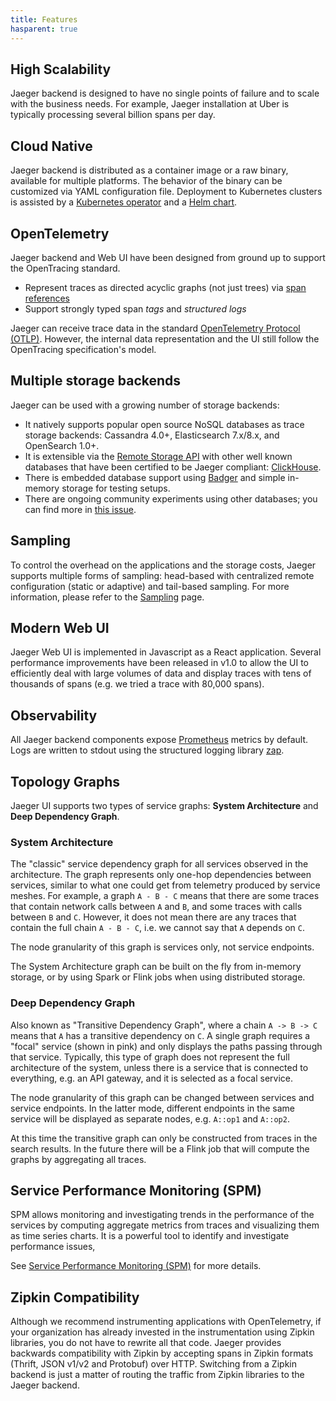 ```yaml
---
title: Features
hasparent: true
---
```


## High Scalability

Jaeger backend is designed to have no single points of failure and to scale with the business needs. For example, Jaeger installation at Uber is typically processing several billion spans per day.

## Cloud Native

Jaeger backend is distributed as a container image or a raw binary, available for multiple platforms. The behavior of the binary can be customized via YAML configuration file. Deployment to Kubernetes clusters is assisted by a [Kubernetes operator](https://github.com/jaegertracing/jaeger-operator) and a [Helm chart](https://github.com/kubernetes/charts/tree/master/incubator/jaeger).

##  OpenTelemetry

Jaeger backend and Web UI have been designed from ground up to support the OpenTracing standard.

* Represent traces as directed acyclic graphs (not just trees) via [span references](https://github.com/opentracing/specification/blob/master/specification.md#references-between-spans)
* Support strongly typed span _tags_ and _structured logs_

Jaeger can receive trace data in the standard [OpenTelemetry Protocol (OTLP)](https://opentelemetry.io/docs/specs/otel/protocol/). However, the internal data representation and the UI still follow the OpenTracing specification's model.

## Multiple storage backends

Jaeger can be used with a growing number of storage backends:
* It natively supports popular open source NoSQL databases as trace storage backends: Cassandra 4.0+, Elasticsearch 7.x/8.x, and OpenSearch 1.0+.
* It is extensible via the [Remote Storage API](../apis/#remote-storage-api) with other well known databases that have been certified to be Jaeger compliant: [ClickHouse](https://github.com/jaegertracing/jaeger-clickhouse).
* There is embedded database support using [Badger](https://github.com/dgraph-io/badger) and simple in-memory storage for testing setups.
* There are ongoing community experiments using other databases; you can find more in [this issue](https://github.com/jaegertracing/jaeger/issues/638).

## Sampling

To control the overhead on the applications and the storage costs, Jaeger supports multiple forms of sampling: head-based with centralized remote configuration (static or adaptive) and tail-based sampling. For more information, please refer to the [Sampling](../sampling/) page.

## Modern Web UI

Jaeger Web UI is implemented in Javascript as a React application. Several performance improvements have been released in v1.0 to allow the UI to efficiently deal with large volumes of data and display traces with tens of thousands of spans (e.g. we tried a trace with 80,000 spans).

## Observability

All Jaeger backend components expose [Prometheus](https://prometheus.io/) metrics by default.
Logs are written to stdout using the structured logging library [zap](https://github.com/uber-go/zap).

## Topology Graphs

Jaeger UI supports two types of service graphs: **System Architecture** and **Deep Dependency Graph**.

### System Architecture

The "classic" service dependency graph for all services observed in the architecture. The graph represents only one-hop dependencies between services, similar to what one could get from telemetry produced by service meshes. For example, a graph `A - B - C` means that there are some traces that contain network calls between `A` and `B`, and some traces with calls between `B` and `C`. However, it does not mean there are any traces that contain the full chain `A - B - C`, i.e. we cannot say that `A` depends on `C`.

The node granularity of this graph is services only, not service endpoints.

The System Architecture graph can be built on the fly from in-memory storage, or by using Spark or Flink jobs when using distributed storage.

### Deep Dependency Graph

Also known as "Transitive Dependency Graph", where a chain `A -> B -> C` means that `A` has a transitive dependency on `C`. A single graph requires a "focal" service (shown in pink) and only displays the paths passing through that service. Typically, this type of graph does not represent the full architecture of the system, unless there is a service that is connected to everything, e.g. an API gateway, and it is selected as a focal service.

The node granularity of this graph can be changed between services and service endpoints. In the latter mode, different endpoints in the same service will be displayed as separate nodes, e.g. `A::op1` and `A::op2`.

At this time the transitive graph can only be constructed from traces in the search results. In the future there will be a Flink job that will compute the graphs by aggregating all traces.

## Service Performance Monitoring (SPM)

SPM allows monitoring and investigating trends in the performance of the services by computing aggregate metrics from traces and visualizing them as time series charts. It is a powerful tool to identify and investigate performance issues,

See [Service Performance Monitoring (SPM)](../spm/) for more details.

## Zipkin Compatibility

Although we recommend instrumenting applications with OpenTelemetry, if your organization has already invested in the instrumentation using Zipkin libraries, you do not have to rewrite all that code. Jaeger provides backwards compatibility with Zipkin by accepting spans in Zipkin formats (Thrift, JSON v1/v2 and Protobuf) over HTTP. Switching from a Zipkin backend is just a matter of routing the traffic from Zipkin libraries to the Jaeger backend.

